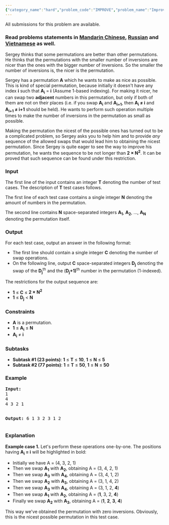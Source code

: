 ```yaml
---
{"category_name":"hard","problem_code":"IMPROVE","problem_name":"Improve the Permutation","languages_supported":{"0":"ADA","1":"ASM","2":"BASH","3":"BF","4":"C","5":"C99 strict","6":"CAML","7":"CLOJ","8":"CLPS","9":"CPP 4.3.2","10":"CPP 4.9.2","11":"CPP14","12":"CS2","13":"D","14":"ERL","15":"FORT","16":"FS","17":"GO","18":"HASK","19":"ICK","20":"ICON","21":"JAVA","22":"JS","23":"LISP clisp","24":"LISP sbcl","25":"LUA","26":"NEM","27":"NICE","28":"NODEJS","29":"PAS fpc","30":"PAS gpc","31":"PERL","32":"PERL6","33":"PHP","34":"PIKE","35":"PRLG","36":"PYPY","37":"PYTH","38":"PYTH 3.4","39":"RUBY","40":"SCALA","41":"SCM chicken","42":"SCM guile","43":"SCM qobi","44":"ST","45":"TCL","46":"TEXT","47":"WSPC"},"max_timelimit":1,"source_sizelimit":50000,"problem_author":"xcwgf666","problem_tester":"errichto","date_added":"13-01-2017","tags":{"0":"ltime44","1":"medium","2":"permutation","3":"xcwgf666"},"editorial_url":"https://discuss.codechef.com/problems/IMPROVE","time":{"view_start_date":1485622800,"submit_start_date":1485622800,"visible_start_date":1485622800,"end_date":1735669800},"layout":"problem"}
---
```

<span class="solution-visible-txt">All submissions for this problem are available.</span><h3> Read problems statements in <a target="_blank" href="http://www.codechef.com/download/translated/LTIME44/mandarin/IMPROVE.pdf">Mandarin Chinese</a>, <a target="_blank" href="http://www.codechef.com/download/translated/LTIME44/russian/IMPROVE.pdf">Russian</a> and <a target="_blank" href="http://www.codechef.com/download/translated/LTIME44/vietnamese/IMPROVE.pdf">Vietnamese</a> as well.</h3>

<p>Sergey thinks that some permutations are better than other permutations. He thinks that the permutations with the smaller number of inversions are nicer than the ones with the bigger number of inversions. So the smaller the number of inversions is, the nicer is the permutation.</p>

<p>Sergey has a permutation <b>A</b> which he wants to make as nice as possible. This is kind of special permutation, because initially it doesn't have any index <b>i</b> such that <b>A<sub>i</sub></b> = <b>i</b> (Assume 1-based indexing). For making it nicer, he can swap two <b>adjacent</b> numbers in this permutation, but only if both of them are not on their places (i.e. if you swap <b>A<sub>i</sub></b> and <b>A<sub>i+1</sub></b>, then <b>A<sub>i</sub> ≠ i</b> and <b>A<sub>i+1</sub> ≠ i+1</b> should be held). He wants to perform such operation multiple times to make the number of inversions in the permutation as small as possible.</p>

<p>Making the permutation the nicest of the possible ones has turned out to be a complicated problem, so Sergey asks you to help him and to provide <i>any</i> sequence of the allowed swaps that would lead him to obtaining the nicest permutation. Since Sergey is quite eager to see the way to improve his permutation, he wants the sequence to be not longer than <b>2 × N<sup>2</sup></b>. It can be proved that such sequence can be found under this restriction.</p>


<h3>Input</h3>
<p>The first line of the input contains an integer <b>T</b> denoting the number of test cases. The description of <b>T</b> test cases follows.</li>

<p>The first line of each test case contains a single integer <b>N</b> denoting the amount of numbers in the permutation. </p>

<p>The second line contains <b>N</b> space-separated integers <b>A<sub>1</sub></b>, <b>A<sub>2</sub></b>, ..., <b>A<sub>N</sub></b> denoting the permutation itself.</p>

<h3>Output</h3>
<p>For each test case, output an answer in the following format:
<ul>
<li>The first line should contain a single integer <b>C</b> denoting the number of swap operations.</li>
<li>On the following line, output <b>C</b> space-separated integers <b>D<sub>j</sub></b> denoting the swap of the <b>D<sub>j</sub></b><sup>th</sup> and the (<b>D<sub>j</sub>+1)</b><sup>th</sup> number in the permutation (1-indexed).
</ul>
</p>
<p>The restrictions for the output sequence are:
<ul>
<li><b>1</b> ≤ <b>C</b> ≤ <b>2 × N<sup>2</sup></b></li>
<li><b>1</b> ≤ <b>D<sub>j</sub></b> < <b>N</b></li>
</ul>
</p>

<h3>Constraints</h3>
<ul>
<li><b>A</b> is a permutation.</li>
<li><b>1</b> ≤ <b>A<sub>i</sub></b> ≤ <b>N</b></li>
<li><b>A<sub>i</sub></b> ≠ <b>i</b></li>
</ul>

<h3>Subtasks</h3>
<ul>
<li><b>Subtask #1 (23 points)</b>: <b>1</b> ≤ <b>T</b> ≤ <b>10</b>, <b>1</b> ≤ <b>N</b> ≤ <b>5</b></li>
<li><b>Subtask #2 (77 points)</b>: <b>1</b> ≤ <b>T</b> ≤ <b>50</b>, <b>1</b> ≤ <b>N</b> ≤ <b>50</b></li>
</ul>

<h3>Example</h3>
<pre><b>Input:</b>
<tt>1
4
4 3 2 1</tt>

<b>Output:</b>
<tt>6
1 3 2 3 1 2</tt>
</pre>

<h3>Explanation</h3>
<p><b>Example case 1.</b> Let's perform these operations one-by-one. The positions having <b>A<sub>i</sub> = i</b> will be highlighted in bold:
<ul>
<li>Initially we have A = (4, 3, 2, 1)</li>
<li>Then we swap <b>A<sub>1</sub></b> with <b>A<sub>2</sub></b>, obtaining A = (3, 4, 2, 1)</li>
<li>Then we swap <b>A<sub>3</sub></b> with <b>A<sub>4</sub></b>, obtaining A = (3, 4, 1, 2)</li>
<li>Then we swap <b>A<sub>2</sub></b> with <b>A<sub>3</sub></b>, obtaining A = (3, 1, 4, 2)</li>
<li>Then we swap <b>A<sub>3</sub></b> with <b>A<sub>4</sub></b>, obtaining A = (3, 1, 2, <b>4</b>)</li>
<li>Then we swap <b>A<sub>1</sub></b> with <b>A<sub>2</sub></b>, obtaining A = (<b>1</b>, 3, 2, <b>4</b>)</li>
<li>Finally we swap <b>A<sub>2</sub></b> with <b>A<sub>3</sub></b>, obtaining A = (<b>1</b>, <b>2</b>, <b>3</b>, <b>4</b>)</li>
</ul>
</p>
<p>
This way we've obtained the permutation with zero inversions. Obviously, this is the nicest possible permutation in this test case.
</p>